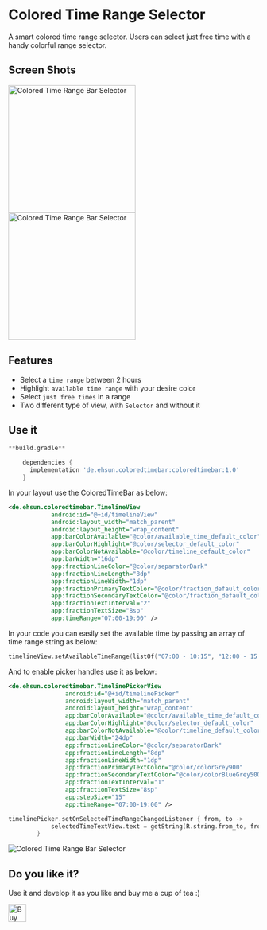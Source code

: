 # Colored Time Range Selector
A smart colored time range selector. Users can select just free time with a handy colorful range selector.

## Screen Shots
<img src="https://github.com/ehsunshine/colored-time-selector/blob/master/screenshots/screen1.jpg" alt="Colored Time Range Bar Selector" width="256">
<img src="https://github.com/ehsunshine/colored-time-selector/blob/master/screenshots/screen2.jpg" alt="Colored Time Range Bar Selector" width="256">

## Features

- Select a `time range` between 2 hours
- Highlight `available time range` with your desire color
- Select `just free times` in a range
- Two different type of view, with `Selector` and without it

## Use it

```gradle
**build.gradle**

	dependencies {
	  implementation 'de.ehsun.coloredtimebar:coloredtimebar:1.0'
	}
```

In your layout use the ColoredTimeBar as below:

```xml
<de.ehsun.coloredtimebar.TimelineView
            android:id="@+id/timelineView"
            android:layout_width="match_parent"
            android:layout_height="wrap_content"
            app:barColorAvailable="@color/available_time_default_color"
            app:barColorHighlight="@color/selector_default_color"
            app:barColorNotAvailable="@color/timeline_default_color"
            app:barWidth="16dp"
            app:fractionLineColor="@color/separatorDark"
            app:fractionLineLength="8dp"
            app:fractionLineWidth="1dp"
            app:fractionPrimaryTextColor="@color/fraction_default_color"
            app:fractionSecondaryTextColor="@color/fraction_default_color"
            app:fractionTextInterval="2"
            app:fractionTextSize="8sp"
            app:timeRange="07:00-19:00" />
```
In your code you can easily set the available time by passing an array of time range string as below:

```kotlin
timelineView.setAvailableTimeRange(listOf("07:00 - 10:15", "12:00 - 15:00"))
```
And to enable picker handles use it as below:

```xml
<de.ehsun.coloredtimebar.TimelinePickerView
                android:id="@+id/timelinePicker"
                android:layout_width="match_parent"
                android:layout_height="wrap_content"
                app:barColorAvailable="@color/available_time_default_color"
                app:barColorHighlight="@color/selector_default_color"
                app:barColorNotAvailable="@color/timeline_default_color"
                app:barWidth="24dp"
                app:fractionLineColor="@color/separatorDark"
                app:fractionLineLength="8dp"
                app:fractionLineWidth="1dp"
                app:fractionPrimaryTextColor="@color/colorGrey900"
                app:fractionSecondaryTextColor="@color/colorBlueGrey500"
                app:fractionTextInterval="1"
                app:fractionTextSize="8sp"
                app:stepSize="15"
                app:timeRange="07:00-19:00" />
```

```kotlin
timelinePicker.setOnSelectedTimeRangeChangedListener { from, to ->
            selectedTimeTextView.text = getString(R.string.from_to, from.format(), to.format())
        }
```

<img src="https://github.com/ehsunshine/colored-time-selector/blob/master/screenshots/screen3.jpg" alt="Colored Time Range Bar Selector">

## Do you like it?
Use it and develop it as you like and buy me a cup of tea :)

<a href='https://ko-fi.com/D1D775AP' target='_blank'><img height='36' style='border:0px;height:36px;' src='https://az743702.vo.msecnd.net/cdn/kofi1.png?v=0' border='0' alt='Buy Me a Coffee at ko-fi.com' /></a>